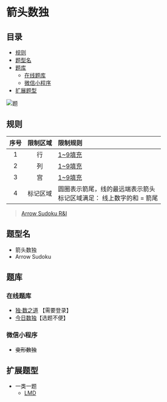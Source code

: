 # 箭头数独
<!-- START doctoc generated TOC please keep comment here to allow auto update -->
<!-- DON'T EDIT THIS SECTION, INSTEAD RE-RUN doctoc TO UPDATE -->
## 目录

- [规则](#%E8%A7%84%E5%88%99)
- [题型名](#%E9%A2%98%E5%9E%8B%E5%90%8D)
- [题库](#%E9%A2%98%E5%BA%93)
  - [在线题库](#%E5%9C%A8%E7%BA%BF%E9%A2%98%E5%BA%93)
  - [微信小程序](#%E5%BE%AE%E4%BF%A1%E5%B0%8F%E7%A8%8B%E5%BA%8F)
- [扩展题型](#%E6%89%A9%E5%B1%95%E9%A2%98%E5%9E%8B)

<!-- END doctoc generated TOC please keep comment here to allow auto update -->

![题](https://www.gmpuzzles.com/images/blog/GM-ArrowEx.png)

## 规则

| 序号  | 限制区域 | 限制规则                                      |
|:---:|:----:|:------------------------------------------|
|  1  |  行   | [1~9填充]                                   |
|  2  |  列   | [1~9填充]                                   |
|  3  |  宫   | [1~9填充]                                   |
|  4  | 标记区域 | 圆圈表示箭尾，线的最远端表示箭头 <br/>标记区域满足： 线上数字的和 = 箭尾 |

> [Arrow Sudoku R&I](https://www.gmpuzzles.com/blog/sudoku-rules-and-info/arrow-sudoku-rules-and-info/)

## 题型名

- 箭头数独
- Arrow Sudoku

## 题库

### 在线题库

- [独·数之道](http://www.sudokufans.org.cn/lx/game.index.php?type=arrow) 【需要登录】
- [今日数独]【选题不便】

### 微信小程序

- ~~变形数独~~

## 扩展题型

- 一类一题
  - [LMD](https://logic-masters.de/Raetselportal/Suche/erweitert.php?tag_id=9211)

[1~9填充]: ../../../../rules.md#1to9填充

[今日数独]: https://cn.sudoku.today/g-arrow-sudoku/
